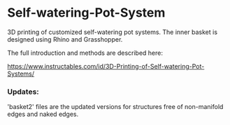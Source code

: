 # Self-watering-Pot-System
3D printing of customized self-watering pot systems. The inner basket is designed using Rhino and Grasshopper. 

The full introduction and methods are described here:

https://www.instructables.com/id/3D-Printing-of-Self-watering-Pot-Systems/

### Updates:
'basket2' files are the updated versions for structures free of non-manifold edges and naked edges.
